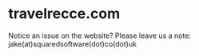 # travelrecce.com

Notice an issue on the website? Please leave us a note: jake(at)squaredsoftware(dot)co(dot)uk
